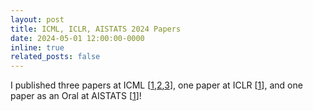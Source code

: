 ```yaml
---
layout: post
title: ICML, ICLR, AISTATS 2024 Papers
date: 2024-05-01 12:00:00-0000
inline: true
related_posts: false
---
```


I published three papers at ICML [<a href="https://timrudner.com/cgd" target="_blank">1</a>,<a href="https://timrudner.com/pacllm" target="_blank">2</a>,<a href="https://timrudner.com/bayespos" target="_blank">3</a>], one paper at ICLR [<a href="https://timrudner.com/bayesopt" target="_blank">1</a>], and one paper as an Oral at AISTATS [<a href="gap" target="_blank">1</a>]!